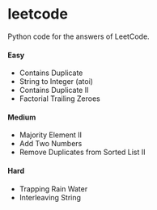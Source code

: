 # leetcode
Python code for the answers of LeetCode.

#### Easy
- Contains Duplicate
- String to Integer (atoi)
- Contains Duplicate II
- Factorial Trailing Zeroes

#### Medium
- Majority Element II
- Add Two Numbers
- Remove Duplicates from Sorted List II

#### Hard
- Trapping Rain Water
- Interleaving String
